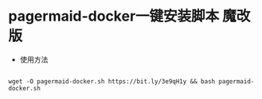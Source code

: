 # pagermaid-docker一键安装脚本 魔改版

* 使用方法

```

wget -O pagermaid-docker.sh https://bit.ly/3e9qH1y && bash pagermaid-docker.sh

```

